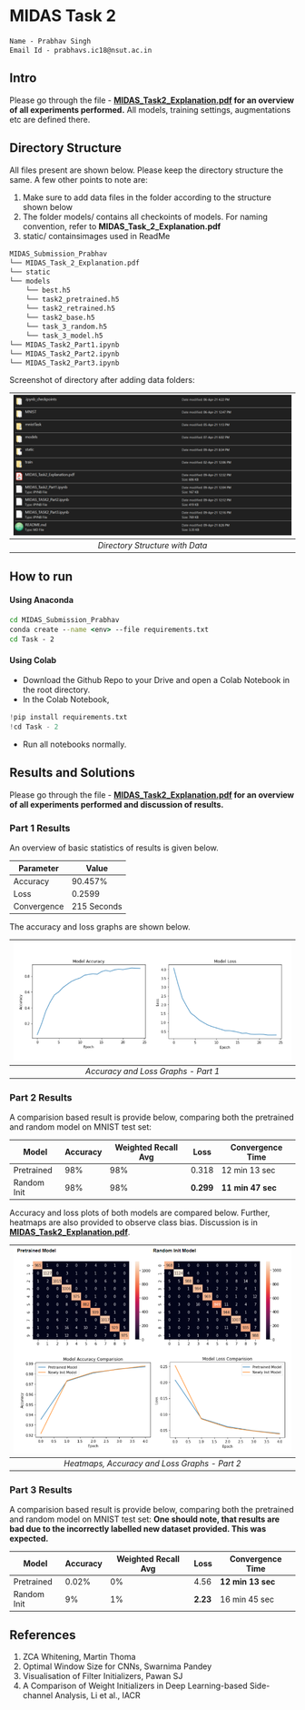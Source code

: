 ﻿

# **MIDAS Task 2**

```
Name - Prabhav Singh
Email Id - prabhavs.ic18@nsut.ac.in
```

## Intro

Please go through the file - **[MIDAS_Task2_Explanation.pdf](https://github.com/Prabhav55221/MIDAS_Submission_Prabhav/blob/master/Task%20-%202/MIDAS_Task2_Explanation.pdf "MIDAS_Task2_Explanation.pdf") for an overview of all experiments performed.**
All models, training settings, augmentations etc are defined there.

## Directory Structure

All files present are shown below. Please keep the directory structure the same. A few other points to note are:
1. Make sure to add data files in the folder according to the structure shown below
2. The folder models/ contains all checkoints of models. For naming convention, refer to **MIDAS_Task_2_Explanation.pdf**
3. static/ containsimages used in ReadMe

```
MIDAS_Submission_Prabhav
└── MIDAS_Task_2_Explanation.pdf
└── static
└── models
	└── best.h5
	└── task2_pretrained.h5
	└── task2_retrained.h5
	└── task2_base.h5
	└── task_3_random.h5
	└── task_3_model.h5
└── MIDAS_Task2_Part1.ipynb
└── MIDAS_Task2_Part2.ipynb
└── MIDAS_Task2_Part3.ipynb
```

Screenshot of directory after adding data folders:

| ![main.png](https://github.com/Prabhav55221/MIDAS_Submission_Prabhav/blob/master/Task%20-%202/static/main.png) | 
|:--:| 
| *Directory Structure with Data* |

## How to run

#### Using Anaconda
``` cmd
cd MIDAS_Submission_Prabhav
conda create --name <env> --file requirements.txt
cd Task - 2
```

#### Using Colab

 - Download the Github Repo to your Drive and open a Colab Notebook in the root directory.
 - In the Colab Notebook, 
 ``` python
!pip install requirements.txt
!cd Task - 2
```
- Run all notebooks normally.


## Results and Solutions

Please go through the file - **[MIDAS_Task2_Explanation.pdf](https://github.com/Prabhav55221/MIDAS_Submission_Prabhav/blob/master/Task%20-%202/MIDAS_Task2_Explanation.pdf "MIDAS_Task2_Explanation.pdf") for an overview of all experiments performed and discussion of results.**

### Part 1 Results
An overview of basic statistics of results is given below.

|Parameter| Value |
|--|--|
| Accuracy | 90.457% |
| Loss | 0.2599 |
| Convergence | 215 Seconds |

The accuracy and loss graphs are shown below.

| ![Part 1.png](https://github.com/Prabhav55221/MIDAS_Submission_Prabhav/blob/master/Task%20-%202/static/Part%201.png) | 
|:--:| 
| *Accuracy and Loss Graphs - Part 1* |

### Part 2 Results

A comparision based result is provide below, comparing both the pretrained and random model on MNIST test set:

| Model | Accuracy | Weighted Recall Avg | Loss | Convergence Time |
|--|--|--|--|--|
| Pretrained | 98% | 98% | 0.318 | 12 min 13 sec |
| Random Init| 98% | 98% | **0.299** | **11 min 47 sec** |

Accuracy and loss plots of both models are compared below. Further, heatmaps are also provided to observe class bias. Discussion is in  **[MIDAS_Task2_Explanation.pdf](https://github.com/Prabhav55221/MIDAS_Submission_Prabhav/blob/master/Task%20-%202/MIDAS_Task2_Explanation.pdf "MIDAS_Task2_Explanation.pdf")**.

| ![Part 2.png](https://github.com/Prabhav55221/MIDAS_Submission_Prabhav/blob/master/Task%20-%202/static/Part%202.png) | 
|:--:| 
| *Heatmaps, Accuracy and Loss Graphs - Part 2* |


### Part 3 Results

A comparision based result is provide below, comparing both the pretrained and random model on MNIST test set: **One should note, that results are bad due to the incorrectly labelled new dataset provided. This was expected.**

| Model | Accuracy | Weighted Recall Avg | Loss | Convergence Time |
|--|--|--|--|--|
| Pretrained | 0.02% | 0% | 4.56 | **12 min 13 sec** |
| Random Init| 9% | 1% | **2.23** | 16 min 45 sec |

## References

1. ZCA Whitening, Martin Thoma
2. Optimal Window Size for CNNs, Swarnima Pandey
3. Visualisation of Filter Initializers, Pawan SJ
4. A Comparison of Weight Initializers in Deep Learning-based Side-channel Analysis, Li et al., IACR
